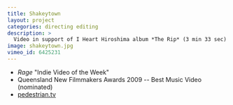 ```yaml
---
title: Shakeytown
layout: project
categories: directing editing
description: >
  Video in support of I Heart Hiroshima album *The Rip* (3 min 33 sec)
image: shakeytown.jpg
vimeo_id: 6425231
---
```


- _Rage_ "Indie Video of the Week"
- Queensland New Filmmakers Awards 2009 -- Best Music Video (nominated)
- [pedestrian.tv](http://www.pedestrian.tv/news/pop-culture/new-i-heart-hiroshima-video---shakeytown-/3144.htm)

